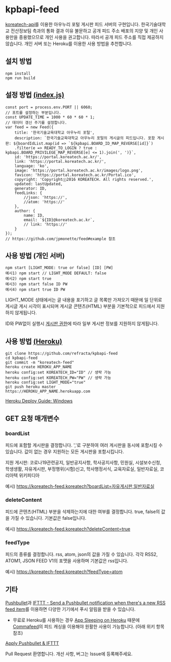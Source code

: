 # kpbapi-feed
[koreatech-api](https://github.com/refracta/koreatech-api/tree/master/koreatech-portal-board)를 이용한 아우누리 포털 게시판 피드 서버의 구현입니다.
한국기술대학교 전산정보팀 측과의 통화 결과 이유 불문하고 공개 피드 주소 배포의 지양 및 개인 사용만을 종용했으므로 개인 사용을 권고합니다.
따라서 공개 피드 주소를 직접 제공하지 않습니다. 개인 서버 또는 Heroku를 이용한 사용 방법을 추천합니다.

## 설치 방법
```
npm install
npm run build
```

## 설정 방법 [(index.js)](https://github.com/refracta/kpbapi-feed/blob/master/index.js)
```
const port = process.env.PORT || 6060;
// 포트를 설정하는 부분입니다.
const UPDATE_TIME = 1000 * 60 * 60 * 1;
// 데이터 갱신 주기를 설정합니다.
var feed = new Feed({
    title: '한국기술교육대학교 아우누리 포털',
    description: `한국기술교육대학교 아우누리 포털의 게시글의 피드입니다. 포함 게시판: ${boardIdList.map(id => `${kpbapi.BOARD_ID_MAP_REVERSE[id]}`)
    .filter(e => READY_TO_LOGIN ? true : kpbapi.BOARD_PRIVILEGE_MAP_REVERSE[e] <= 1).join(', ')}`,
    id: 'https://portal.koreatech.ac.kr/',
    link: 'https://portal.koreatech.ac.kr/',
    language: 'ko',
    image: 'https://portal.koreatech.ac.kr/images/logo.png',
    favicon: 'https://portal.koreatech.ac.kr/Portal.ico',
    copyright: 'Copyrightⓒ2016 KOREATECH. All rights reserved.',
    updated: lastUpdated,
    generator: ID,
    feedLinks: {
        //json: 'https://',
        //atom: 'https://'
    },
    author: {
        name: ID,
        email: `${ID}@koreatech.ac.kr`,
        // link: 'https://'
    }
});
// https://github.com/jpmonette/feed#example 참조
```

## 사용 방법 (개인 서버)
```
npm start [LIGHT_MODE: true or false] [ID] [PW]
예시1) npm start // LIGHT_MODE DEFAULT: false
예시2) npm start true
예시3) npm start false ID PW
예시4) npm start true ID PW
```
LIGHT_MODE 상태에서는 글 내용을 포기하고 글 목록만 가져오기 때문에 일 단위로 게시글 게시 시각이 표시되며 게시글 콘텐츠(HTML) 부분을 기본적으로 피드에서 지원하지 않게됩니다.

ID와 PW없이 실행시 [게시판 권한](https://github.com/refracta/koreatech-api/blob/master/koreatech-portal-board/index.js#L23)에 따라 일부 게시판 정보를 지원하지 않게됩니다.

## 사용 방법 [(Heroku)](https://heroku.com)
```
git clone https://github.com/refracta/kpbapi-feed
cd kpbapi-feed
git commit -m "koreatech-feed"
heroku create HEROKU_APP_NAME
heroku config:set KOREATECH_ID="ID" // 생략 가능
heroku config:set KOREATECH_PW="PW" // 생략 가능
heroku config:set LIGHT_MODE="true"
git push heroku master
https://HEROKU_APP_NAME.herokuapp.com
```
[Heroku Deploy Guide: Windows](https://github.com/refracta/kpbapi-feed/wiki/Heroku-Deploy-Guide:-Windows)


## GET 요청 매개변수
### boardList
피드에 포함할 게시판을 결정합니다. ','로 구분하여 여러 게시판을 동시에 포함시킬 수 있습니다. 값이 없는 경우 지원하는 모든 게시판을 포함시킵니다.

지원 게시판: 코로나19관련공지, 일반공지사항, 학사공지사항, 민원실, 시설보수신청, 학생생활, 자유게시판, 부정행위(시험)신고, 학사행정서식, 교육자료실, 일반자료실, 코리아텍 위키피디아

예시) https://koreatech-feed.koreatech?boardList=자유게시판,일반자료실
### deleteContent
피드에 콘텐츠(HTML) 부분을 삭제하는지에 대한 여부를 결정합니다. true, false의 값을 가질 수 있습니다. 기본값은 false입니다.

예시) https://koreatech-feed.koreatech?deleteContent=true
### feedType
피드의 종류를 결정합니다. rss, atom, json의 값을 가질 수 있습니다. 각각 RSS2, ATOM1, JSON FEED V1의 포맷을 사용하며 기본값은 rss입니다.

예시) https://koreatech-feed.koreatech?feedType=atom

## 기타
[Pushbullet](https://www.pushbullet.com)과 [IFTTT - Send a Pushbullet notification when there's a new RSS feed item](https://ifttt.com/applets/Z6dvekxC-send-a-pushbullet-notification-when-there-s-a-new-rss-feed-item)를 이용하면 다양한 기기에서 푸시 알림을 받을 수 있습니다.

* 무료로 Heroku를 사용하는 경우 [App Sleeping on Heroku](https://blog.heroku.com/app_sleeping_on_heroku) 때문에 [Commafeed](https://www.commafeed.com)의 피드 캐싱을 이용해야 원활한 사용이 가능합니다. (아래 위키 항목 참조)

[Apply Pushbullet & IFTTT](https://github.com/refracta/kpbapi-feed/wiki/Apply-Pushbullet-&-IFTTT)

Pull Request 환영합니다. 개선 사항, 버그는 Issue에 등록해주세요.
